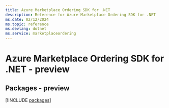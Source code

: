 ```yaml
---
title: Azure Marketplace Ordering SDK for .NET
description: Reference for Azure Marketplace Ordering SDK for .NET
ms.date: 02/12/2024
ms.topic: reference
ms.devlang: dotnet
ms.service: marketplaceordering
---
```

# Azure Marketplace Ordering SDK for .NET - preview
## Packages - preview
[!INCLUDE [packages](marketplace-ordering-index.md)]